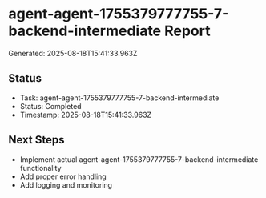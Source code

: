 # agent-agent-1755379777755-7-backend-intermediate Report

Generated: 2025-08-18T15:41:33.963Z

## Status
- Task: agent-agent-1755379777755-7-backend-intermediate
- Status: Completed
- Timestamp: 2025-08-18T15:41:33.963Z

## Next Steps
- Implement actual agent-agent-1755379777755-7-backend-intermediate functionality
- Add proper error handling
- Add logging and monitoring
